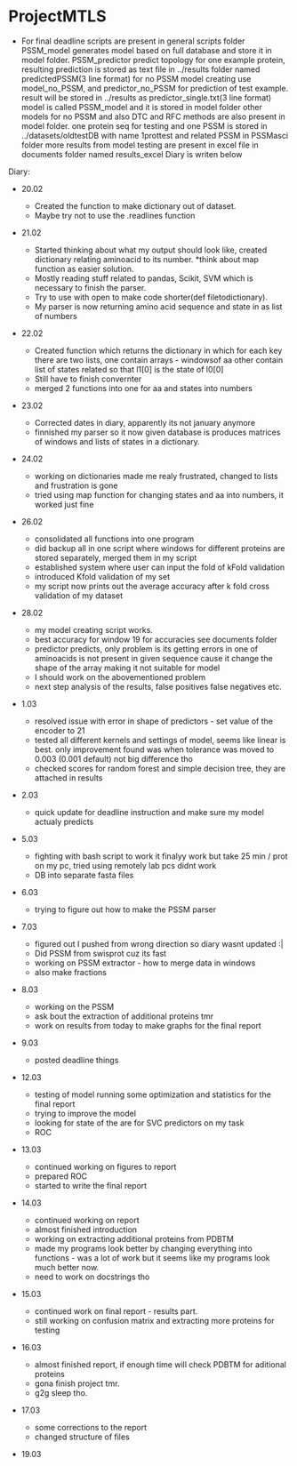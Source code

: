 # ProjectMTLS
* For final deadline
scripts are present in general scripts folder
PSSM_model generates model based on full database and store it in model folder.
PSSM_predictor predict topology for one example protein, resulting prediction is stored as text file in ../results folder named predictedPSSM(3 line format)
for no PSSM model creating use model_no_PSSM, and predictor_no_PSSM for prediction of test example. result will be stored in ../results as predictor_single.txt(3 line format)
model is called PSSM_model and it is stored in model folder
other models for no PSSM and also DTC and RFC methods are also present in model folder.
one protein seq for testing and one PSSM is stored in ../datasets/oldtestDB with name 1prottest and related PSSM in PSSMasci folder
more results from model testing are present in excel file in documents folder named results_excel
Diary is writen below


Diary:
* 20.02
    * Created the function to make dictionary out of dataset.
    * Maybe try not to use the .readlines function
* 21.02
    * Started thinking about what my output should look like, created dictionary relating aminoacid to its number. *think about map function as easier solution.
    * Mostly reading stuff related to pandas, Scikit, SVM which is necessary to finish the parser.
    * Try to use with open to make code shorter(def filetodictionary).
    * My parser is now returning amino acid sequence and state in as list of numbers
* 22.02
    * Created function which returns the dictionary in which for each key there are two lists, one contain arrays - windowsof aa other contain list of states related so that l1[0] is the state of l0[0]
    * Still have to finish convernter
    * merged 2 functions into one for aa and states into numbers
* 23.02
    * Corrected dates in diary, apparently its not january anymore
    * finnished my parser so it now given database is produces matrices of windows and lists of states in a dictionary.
* 24.02
    * working on dictionaries made me realy frustrated, changed to lists and frustration is gone
    * tried using map function for changing states and aa into numbers, it worked just fine 
* 26.02
    * consolidated all functions into one program
    * did backup all in one script where windows for different proteins are stored separately, merged them in my script
    * established system where user can input the fold of kFold validation 
    * introduced Kfold validation of my set
    * my script now prints out the average accuracy after k fold cross validation of my dataset
* 28.02
    * my model creating script works. 
    * best accuracy for window 19 for accuracies see documents folder
    * predictor predicts, only problem is its getting errors in one of aminoacids is not present in given sequence cause it change the shape of the array making it not suitable for model
    * I should work on the abovementioned problem
    * next step analysis of the results, false positives false negatives etc. 
* 1.03
    * resolved issue with error in shape of predictors - set value of the encoder to 21
    * tested all different kernels and settings of model, seems like linear is best. only improvement found was when tolerance was moved to 0.003 (0.001 default) not big difference tho
    * checked scores for random forest and simple decision tree, they are attached in results

* 2.03 
    * quick update for deadline instruction and make sure my model actualy predicts
* 5.03
    * fighting with bash script to work it finalyy work but take 25 min / prot on my pc, tried using remotely lab pcs didnt work
    * DB into separate fasta files
* 6.03
    * trying to figure out how to make the PSSM parser
* 7.03 
    * figured out I pushed from wrong direction so diary wasnt updated :|
    * Did PSSM from swisprot cuz its fast
    * working on PSSM extractor - how to merge data in windows
    * also make fractions
* 8.03 
    * working on the PSSM
    * ask bout the extraction of additional proteins tmr
    * work on results from today to make graphs for the final report
* 9.03 
    * posted deadline things
* 12.03
    * testing of model running some optimization and statistics for the final report
    * trying to improve the model
    * looking for state of the are for SVC predictors on my task
    * ROC 
* 13.03 
    * continued working on figures to report
    * prepared ROC 
    * started to write the final report
* 14.03 
    * continued working on report
    * almost finished introduction
    * working on extracting additional proteins from PDBTM
    * made my programs look better by changing everything into functions - was a lot of work but it seems like my programs look much better now.
    * need to work on docstrings tho
* 15.03
    * continued work on final report - results part. 
    * still working on confusion matrix and extracting more proteins for testing
* 16.03 
    * almost finished report, if enough time will check PDBTM for aditional proteins
    * gona finish project tmr.
    * g2g sleep tho.
* 17.03
    * some corrections to the report
    * changed structure of files
* 19.03 